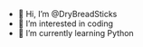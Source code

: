 - 👋 Hi, I’m @DryBreadSticks
- 👀 I’m interested in coding
- 🌱 I’m currently learning Python
<!---
DryBreadSticks/DryBreadSticks is a ✨ special ✨ repository because its `README.md` (this file) appears on your GitHub profile.
You can click the Preview link to take a look at your changes.
--->
